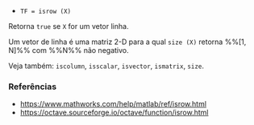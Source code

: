 * `TF = isrow (X)`

Retorna `true` se `X` for um vetor linha.

Um vetor de linha é uma matriz 2-D para a qual `size (X)` retorna %%[1, N]%% com %%N%% não negativo.

Veja também: `iscolumn`, `isscalar`, `isvector`, `ismatrix`, `size`.

### Referências

* https://www.mathworks.com/help/matlab/ref/isrow.html
* https://octave.sourceforge.io/octave/function/isrow.html
